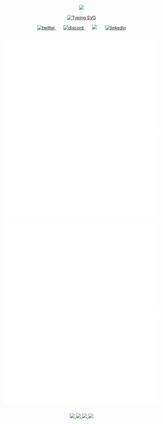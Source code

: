 <p align="center">
  <a href="https://github.com/DenverCoder1">
   <img src="https://user-images.githubusercontent.com/102146744/230168640-8e8a83fa-2f4c-4b9f-a141-aa62785cec7b.png" />
</a>
</p>

<p align="center">
  <!-- Typing SVG by DenverCoder1 - https://github.com/DenverCoder1/readme-typing-svg -->
  <a href="https://git.io/typing-svg">
    <img src="https://readme-typing-svg.demolab.com?font=Consolas&size=25&pause=1000&color=4A98DA&background=0029FF00&center=true&vCenter=true&width=500&lines=Future+Software+Engineer;Learning+addict;Mastering+Python" alt="Typing SVG" /></a>
</p>



<!-- Social icons section -->
<p align="center">
  <a href="https://twitter.com/Unreal_Alta" target="_blank"> <img src="https://user-images.githubusercontent.com/102146744/222545615-52d1a36d-9a25-42da-bad8-d5b78a94b86b.png" alt="twitter" height="35px"/> </a>
  &#8287;&#8287;&#8287;&#8287;&#8287;
  <a href="https://discordapp.com/users/435781221440684033" target="_blank"> <img src="https://user-images.githubusercontent.com/102146744/222545504-226ce328-45d3-4eca-9b8c-a8a2c1df1714.png" alt="discord" height="35px"/> </a>
  &#8287;&#8287;&#8287;&#8287;&#8287;
  <a href="https://dev.to/altaro97"><img height="35px" src="https://user-images.githubusercontent.com/102146744/230172751-964283a3-3e17-428a-b0f3-69438c26cc48.png"></a>
  &#8287;&#8287;&#8287;&#8287;&#8287;
  <a href="" target="_blank"> <img src="https://user-images.githubusercontent.com/102146744/222545692-b859a0d5-a16d-4dce-bda4-2ec6ad984486.png" alt="linkedin" height="35px"/> </a>
</p>

<br/>

<div align="center">

<a href="https://github.com/Altaro97/github-stats#gh-dark-mode-only">
<img src="https://github.com/Altaro97/github-stats/blob/master/generated/overview.svg#gh-dark-mode-only" />
<img src="https://github.com/Altaro97/github-stats/blob/master/generated/languages.svg#gh-dark-mode-only" />
</a>

<a href="https://github.com/Altaro97/github-stats#gh-light-mode-only">
<img src="https://github.com/Altaro97/github-stats/blob/master/generated/overview.svg#gh-dark-mode-only#gh-light-mode-only" />
<img src="https://github.com/Altaro97/github-stats/blob/master/generated/languages.svg#gh-dark-mode-only#gh-light-mode-only" />
</a> 
</div>
<br>
<div align="center">

<a href="https://www.lua.org/" target="_blank"> <img src="https://img.shields.io/badge/lua-%232C2D72.svg?style=for-the-badge&logo=lua&logoColor=white"/> </a> 
<a href="https://www.open-std.org/jtc1/sc22/wg14/" target="_blank"> <img src="https://img.shields.io/badge/C-00599C?style=for-the-badge&logo=c&logoColor=white"/> </a> 
<a href="https://www.python.org/" target="_blank"> <img src="https://img.shields.io/badge/Python-FFD43B?style=for-the-badge&logo=python&logoColor=blue"/> </a> 
<a href="https://isocpp.org/std/the-standard" target="_blank"> <img src="https://img.shields.io/badge/C%2B%2B-00599C?style=for-the-badge&logo=c%2B%2B&logoColor=white"/> </a>

  
</div>

